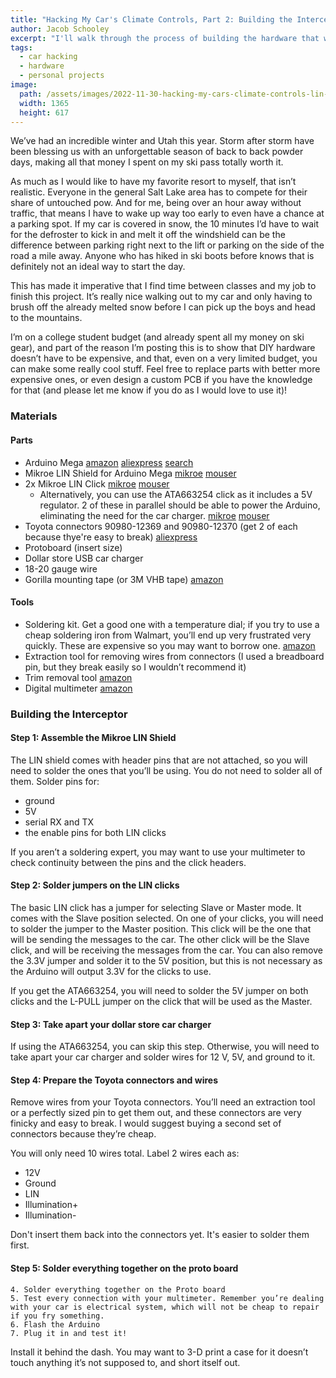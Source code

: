 ```yaml
---
title: "Hacking My Car's Climate Controls, Part 2: Building the Interceptor"
author: Jacob Schooley
excerpt: "I'll walk through the process of building the hardware that will allow me to intercept and modify the CAN bus messages sent by my car's climate control system."
tags:
  - car hacking
  - hardware
  - personal projects
image:
  path: /assets/images/2022-11-30-hacking-my-cars-climate-controls-lin-reverse-engineering/panel.jpg
  width: 1365
  height: 617
---
```


We’ve had an incredible winter and Utah this year. Storm after storm have been blessing us with an unforgettable season of back to back powder days, making all that money I spent on my ski pass totally worth it.

As much as I would like to have my favorite resort to myself, that isn’t realistic. Everyone in the general Salt Lake area has to compete for their share of untouched pow. And for me, being over an hour away without traffic, that means I have to wake up way too early to even have a chance at a parking spot. If my car is covered in snow, the 10 minutes I’d have to wait for the defroster to kick in and melt it off the windshield can be the difference between parking right next to the lift or parking on the side of the road a mile away. Anyone who has hiked in ski boots before knows that is definitely not an ideal way to start the day.

This has made it imperative that I find time between classes and my job to finish this project. It’s really nice walking out to my car and only having to brush off the already melted snow before I can pick up the boys and head to the mountains.

I’m on a college student budget (and already spent all my money on ski gear), and part of the reason I’m posting this is to show that DIY hardware doesn’t have to be expensive, and that, even on a very limited budget, you can make some really cool stuff. Feel free to replace parts with better more expensive ones, or even design a custom PCB if you have the knowledge for that (and please let me know if you do as I would love to use it)!

### Materials

#### Parts
- Arduino Mega [amazon](https://www.amazon.com/ARDUINO-MEGA-2560-REV3-A000067/dp/B0046AMGW0/) [aliexpress](https://www.aliexpress.us/item/2251832678521697.html) [search](https://www.aliexpress.com/w/wholesale-arduino-mega.html?SearchText=arduino+mega)
- Mikroe LIN Shield for Arduino Mega [mikroe](https://www.mikroe.com/arduino-mega-click-shield) [mouser](https://www.mouser.com/ProductDetail/932-MIKROE-1900)
- 2x Mikroe LIN Click [mikroe](https://www.mikroe.com/lin-click) [mouser](https://www.mouser.com/ProductDetail/Mikroe/MIKROE-3816?qs=Cb2nCFKsA8qi3nKltYdgQw%3D%3D)
  - Alternatively, you can use the ATA663254 click as it includes a 5V regulator. 2 of these in parallel should be able to power the Arduino, eliminating the need for the car charger. [mikroe](https://www.mikroe.com/ata663254-click) [mouser](https://www.mouser.com/ProductDetail/Mikroe/MIKROE-2872?qs=f9yNj16SXrJrtHOXHs2kUA%3D%3D)
- Toyota connectors 90980-12369 and 90980-12370 (get 2 of each because thye're easy to break) [aliexpress](https://www.aliexpress.us/item/3256803593976654.html)
- Protoboard (insert size)
- Dollar store USB car charger
- 18-20 gauge wire
- Gorilla mounting tape (or 3M VHB tape) [amazon](https://www.amazon.com/Gorilla-Heavy-Double-Sided-Mounting/dp/B082TQ3KB5/)

#### Tools
- Soldering kit. Get a good one with a temperature dial; if you try to use a cheap soldering iron from Walmart, you’ll end up very frustrated very quickly. These are expensive so you may want to borrow one. [amazon](https://www.amazon.com/Weller-Digital-Soldering-Station-WE1010NA/dp/B077JDGY1J/)
- Extraction tool for removing wires from connectors (I used a breadboard pin, but they break easily so I wouldn’t recommend it)
- Trim removal tool [amazon](https://www.amazon.com/XBRN-Removal-Window-Fastener-Remover/dp/B07R44VJHN)
- Digital multimeter [amazon](https://www.amazon.com/Crenova-Auto-Ranging-Multimeter-Measuring-Backlight/dp/B00KXX2OYY/)

### Building the Interceptor

#### Step 1: Assemble the Mikroe LIN Shield

The LIN shield comes with header pins that are not attached, so you will need to solder the ones that you’ll be using. You do not need to solder all of them. Solder pins for:

- ground
- 5V
- serial RX and TX
- the enable pins for both LIN clicks

If you aren’t a soldering expert, you may want to use your multimeter to check continuity between the pins and the click headers.

#### Step 2: Solder jumpers on the LIN clicks

The basic LIN click has a jumper for selecting Slave or Master mode. It comes with the Slave position selected. On one of your clicks, you will need to solder the jumper to the Master position. This click will be the one that will be sending the messages to the car. The other click will be the Slave click, and will be receiving the messages from the car. You can also remove the 3.3V jumper and solder it to the 5V position, but this is not necessary as the Arduino will output 3.3V for the clicks to use.

If you get the ATA663254, you will need to solder the 5V jumper on both clicks and the L-PULL jumper on the click that will be used as the Master.

#### Step 3: Take apart your dollar store car charger

If using the ATA663254, you can skip this step. Otherwise, you will need to take apart your car charger and solder wires for 12 V, 5V, and ground to it.

#### Step 4: Prepare the Toyota connectors and wires

Remove wires from your Toyota connectors. You’ll need an extraction tool or a perfectly sized pin to get them out, and these connectors are very finicky and easy to break. I would suggest buying a second set of connectors because they’re cheap.

You will only need 10 wires total. Label 2 wires each as:

- 12V
- Ground
- LIN
- Illumination+
- Illumination-

Don't insert them back into the connectors yet. It's easier to solder them first.

#### Step 5: Solder everything together on the proto board

	4. Solder everything together on the Proto board
	5. Test every connection with your multimeter. Remember you’re dealing with your car is electrical system, which will not be cheap to repair if you fry something.
	6. Flash the Arduino
	7. Plug it in and test it!
Install it behind the dash. You may want to 3-D print a case for it doesn’t touch anything it’s not supposed to, and short itself out.
